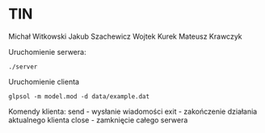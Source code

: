 # TIN
Michał Witkowski 
Jakub Szachewicz
Wojtek Kurek
Mateusz Krawczyk

Uruchomienie serwera:
```
./server
```
Uruchomienie clienta
```
glpsol -m model.mod -d data/example.dat
```
Komendy klienta:
send - wysłanie wiadomości
exit - zakończenie działania aktualnego klienta
close - zamknięcie całego serwera
